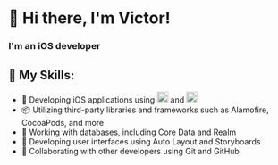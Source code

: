 # 👋 Hi there, I'm Victor!

### I'm an iOS developer

## 🚀 My Skills:
- 📱 Developing iOS applications using <img src="https://img.icons8.com/color/48/000000/ios-logo.png" width="20"/> and <img  src="https://img.icons8.com/color/48/000000/swift.png" width="20"/>
- 📦 Utilizing third-party libraries and frameworks such as Alamofire, CocoaPods, and more
- 💾 Working with databases, including Core Data and Realm
- 🎨 Developing user interfaces using Auto Layout and Storyboards
- 👥 Collaborating with other developers using Git and GitHub
